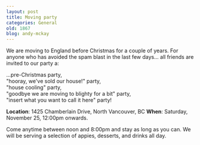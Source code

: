 ```yaml
---
layout: post
title: Moving party
categories: General
old: 1867
blog: andy-mckay
---
```

We are moving to England before Christmas for a couple of years. For anyone who has avoided the spam blast in the last few days... all friends are invited to our party a:

...pre-Christmas party,<br />
"hooray, we've sold our house!" party,<br />
"house cooling" party, <br />
"goodbye we are moving to blighty for a bit" party,<br />
"insert what you want to call it here" party!<br />

<strong>Location</strong>:  1425 Chamberlain Drive, North Vancouver, BC
<strong>When</strong>:  Saturday, November 25, 12:00pm onwards.

Come anytime between noon and 8:00pm and stay as long as you can. We will be serving a selection of appies, desserts, and drinks all day.